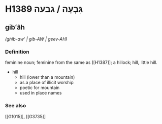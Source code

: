 # H1389 גִּבְעָה / גבעה

## gibʻâh

_(ghib-aw' | ɡib-AW | ɡeev-AH)_

### Definition

feminine noun; feminine from the same as [[H1387]]; a hillock; hill, little hill.

- hill
    - hill (lower than a mountain)
    - as a place of illicit worship
    - poetic for mountain
    - used in place names
### See also

[[G1015]], [[G3735]]

